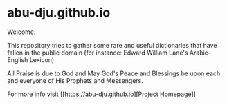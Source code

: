 # abu-dju.github.io

Welcome.

This repository tries to gather some rare and useful dictionaries that have fallen in the public domain (for instance: Edward William Lane's Arabic-English Lexicon)

All Praise is due to God and May God's Peace and Blessings be upon each and everyone of His Prophets and Messengers.

For more info visit [[https://abu-dju.github.io][Project Homepage]]

